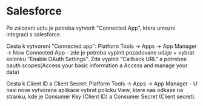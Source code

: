 # Salesforce

Po zalozeni uctu je potreba vytvorit "Connected App", ktera umozni integraci s salesforce.

Cesta k vytvoreni "Connected app": Platform Tools → Apps → App Manager → New Connected App - zde je potreba vyplnit
pozadovane udaje + vybrat kolonku "Enable OAuth Settings". Zde vyplnit "Callback URL" a potrebne oauth scopes(Access
your basic information a Access and manage your data)

Cesta k Client ID a Client Secret: Platform Tools → Apps → App Manager - U nasi nove vytvorene aplikace vybrat policku
View, ktere nas odkaze na stranku, kde je Consumer Key (Client ID) a Consumer Secret (Client secret).
